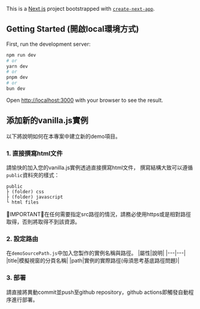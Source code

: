 This is a [Next.js](https://nextjs.org/) project bootstrapped with [`create-next-app`](https://github.com/vercel/next.js/tree/canary/packages/create-next-app).

## Getting Started (開啟local環境方式)

First, run the development server:

```bash
npm run dev
# or
yarn dev
# or
pnpm dev
# or
bun dev
```

Open [http://localhost:3000](http://localhost:3000) with your browser to see the result.

## 添加新的vanilla.js實例
以下將說明如何在本專案中建立新的demo項目。

### 1. 直接撰寫html文件
請愉快的加入您的vanilla.js實例透過直接撰寫html文件，
撰寫結構大致可以遵循`public`資料夾的樣式：
```
public
├ (folder) css
├ (folder) javascript
└ html files
```
🔴IMPORTANT🔴在任何需要指定src路徑的情況，請務必使用https或是相對路徑取得，否則將取得不到該資源。

### 2. 設定路由
在`demoSourcePath.js`中加入您製作的實例名稱與路徑。
|屬性|說明|
|---|---|
|title|模擬視窗的分頁名稱|
|path|實例的實際路徑(毋須思考基底路徑問題)|

### 3. 部署
請直接將異動commit並push至github repository，github actions即觸發自動程序進行部署。